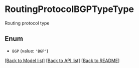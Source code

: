 # RoutingProtocolBGPTypeType

Routing protocol type

## Enum

* `BGP` (value: `'BGP'`)

[[Back to Model list]](../README.md#documentation-for-models) [[Back to API list]](../README.md#documentation-for-api-endpoints) [[Back to README]](../README.md)


